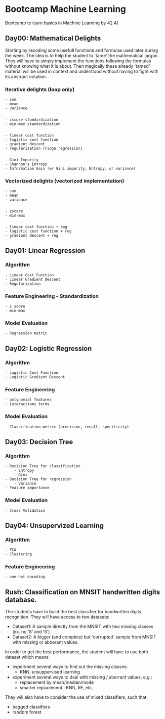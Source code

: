 # Bootcamp Machine Learning
Bootcamp to learn basics in Machine Learning by 42 AI

## Day00: Mathematical Delights
Starting by recoding some usefull functions and formulas used later during the week. 
The idea is to help the student to 'tame' the mathematical jargon. 
They will have to simply implement the functions following the formulas without knowing what it is about. 
Then magically these already 'tamed' material will be used in context and understood without having to fight with its abstract notation.

### Iterative delights (loop only)
	- sum
	- mean
	- variance

###
	- zscore standardization
	- min-max standardization
###
	- linear cost function
	- logistic cost function
	- gradient descent
	- regularization (ridge regression)
###
	- Gini Impurity
	- Shannon's Entropy
	- Information Gain (w/ Gini impurity, Entropy, or variance)

### Vectorized delights (vectorized implementation)
 	- sum
	- mean
	- variance
###
	- zscore
	- min-max
###
	- linear cost function + reg
	- logistic cost function + reg
	- gradient descent + reg

## Day01: Linear Regression
### Algorithm
	- Linear Cost Function
	- Linear Gradient Descent
	- Regularization
### Feature Engineering - Standardization
	- z score
	- min-max
### Model Evaluation
	- Regression metric


## Day02: Logistic Regression

### Algorithm
	- Logistic Cost Function
	- Logistic Gradient Descent

### Feature Engineering
	- polynomial features
	- interactions terms
### Model Evaluation
	- Classification metric (precision, recall, specificity)


## Day03: Decision Tree

### Algorithm
	- Decision Tree for classification
		- Entropy
		- Gini
	- Decision Tree for regression
		- Variance
	- Feature importance

### Model Evaluation
	- Cross Validation


## Day04: Unsupervized Learning

### Algorithm
	- PCA
	- Clustering
	
### Feature Engineering
	- one-hot encoding


## Rush: Classification on MNSIT handwritten digits database.
The students have to build the best classifier for handwritten digits recognition. They will have access to two datasets:  
* Dataset1: A sample directly from the MNSIT with two missing classes (ex. no '8' and '6')  
* Dataset2: A bigger (and complete) but 'corrupted' sample from MNSIT with missing or abberant values.

In order to get the best performance, the student will have to use both dataset which means
* experiment several ways to find out the missing classes:
	- KNN, unsuppervised learning
* experiment several ways to deal with missing / aberrant values, e.g.: 
	- replacement by mean/median/mode
	- smarter replacement : KNN, RF, etc.

They will also have to consider the use of  mixed classifiers, such that:
* bagged classifiers 
* random forest

